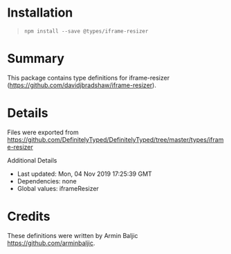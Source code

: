# Installation
> `npm install --save @types/iframe-resizer`

# Summary
This package contains type definitions for iframe-resizer (https://github.com/davidjbradshaw/iframe-resizer).

# Details
Files were exported from https://github.com/DefinitelyTyped/DefinitelyTyped/tree/master/types/iframe-resizer

Additional Details
 * Last updated: Mon, 04 Nov 2019 17:25:39 GMT
 * Dependencies: none
 * Global values: iframeResizer

# Credits
These definitions were written by Armin Baljic <https://github.com/arminbaljic>.
